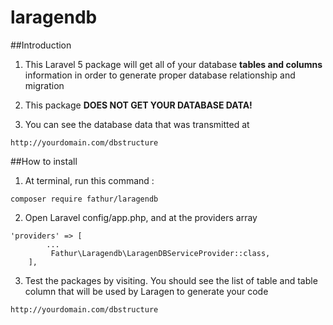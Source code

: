 # laragendb

##Introduction

1. This Laravel 5 package will get all of your database **tables and columns** information in order to generate proper database relationship and migration

2. This package **DOES NOT GET YOUR DATABASE DATA!**

3. You can see the database data that was transmitted at 
````
http://yourdomain.com/dbstructure
````

##How to install

1. At terminal, run this command : 

```
composer require fathur/laragendb
```

2. Open Laravel config/app.php, and at the providers array

```
'providers' => [
        ...
         Fathur\Laragendb\LaragenDBServiceProvider::class,
    ],
```

3. Test the packages by visiting. You should see the list of table and table column that will be used by Laragen to generate your code

````
http://yourdomain.com/dbstructure
````